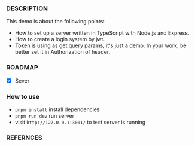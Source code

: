 ### DESCRIPTION
This demo is about the following points:

+ How to set up a server written in TypeScript with Node.js and Express.
+ How to create a login system by jwt.
+ Token is using as get query params, it's just a demo. In your work, be better set it in Authorization of header.

### ROADMAP

- [x] Sever 

### How to use

+ `pnpm install` install dependencies
+ `pnpm run dev` run server
+ visit `http://127.0.0.1:3001/` to test server is running


### REFERNCES